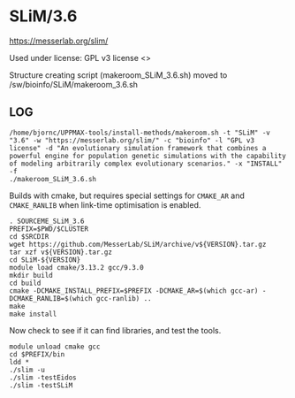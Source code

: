 SLiM/3.6
========================

<https://messerlab.org/slim/>

Used under license:
GPL v3 license
<>

Structure creating script (makeroom_SLiM_3.6.sh) moved to /sw/bioinfo/SLiM/makeroom_3.6.sh

LOG
---

    /home/bjornc/UPPMAX-tools/install-methods/makeroom.sh -t "SLiM" -v "3.6" -w "https://messerlab.org/slim/" -c "bioinfo" -l "GPL v3 license" -d "An evolutionary simulation framework that combines a powerful engine for population genetic simulations with the capability of modeling arbitrarily complex evolutionary scenarios." -x "INSTALL" -f
    ./makeroom_SLiM_3.6.sh


Builds with cmake, but requires special settings for `CMAKE_AR` and `CMAKE_RANLIB` when link-time optimisation is enabled.

    . SOURCEME_SLiM_3.6    
    PREFIX=$PWD/$CLUSTER
    cd $SRCDIR
    wget https://github.com/MesserLab/SLiM/archive/v${VERSION}.tar.gz
    tar xzf v${VERSION}.tar.gz
    cd SLiM-${VERSION}
    module load cmake/3.13.2 gcc/9.3.0
    mkdir build
    cd build
    cmake -DCMAKE_INSTALL_PREFIX=$PREFIX -DCMAKE_AR=$(which gcc-ar) -DCMAKE_RANLIB=$(which gcc-ranlib) ..
    make
    make install

Now check to see if it can find libraries, and test the tools.

    module unload cmake gcc
    cd $PREFIX/bin
    ldd *
    ./slim -u
    ./slim -testEidos
    ./slim -testSLiM

